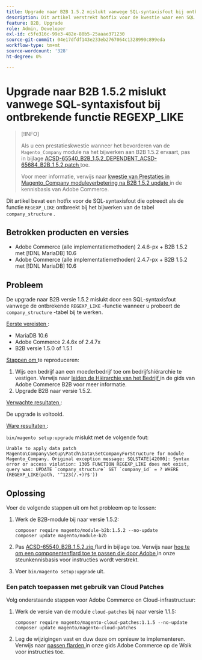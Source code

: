 ```yaml
---
title: Upgrade naar B2B 1.5.2 mislukt vanwege SQL-syntaxisfout bij ontbrekende functie REGEXP_LIKE
description: Dit artikel verstrekt hotfix voor de kwestie waar een SQL syntaxisfout voorkomt toe te schrijven aan de ontbrekende functie REGEXP_LIKE wanneer het proberen om de company_structure lijst bij te werken.
feature: B2B, Upgrade
role: Admin, Developer
exl-id: c5fe316c-99e3-482e-80b5-25aaae371230
source-git-commit: 04e17dfdf143e233eb2767064c1328990c899eda
workflow-type: tm+mt
source-wordcount: '328'
ht-degree: 0%

---
```


# Upgrade naar B2B 1.5.2 mislukt vanwege SQL-syntaxisfout bij ontbrekende functie REGEXP_LIKE

>[!INFO]
>
>Als u een prestatieskwestie wanneer het bevorderen van de `Magento_Company` module na het bijwerken aan B2B 1.5.2 ervaart, pas in bijlage [ ACSD-65540_B2B_1.5.2_DEPENDENT_ACSD-65684_B2B_1.5.2.patch ](assets/ACSD-65540_B2B_1.5.2_DEPENDENT_ACSD-65684_B2B_1.5.2.patch.zip) toe.
>
>Voor meer informatie, verwijs naar [ kwestie van Prestaties in Magento_Company moduleverbetering na B2B 1.5.2 update ](/help/troubleshooting/installation-and-upgrade/magento-company-module-upgrade-performance-issue.md) in de kennisbasis van Adobe Commerce.

Dit artikel bevat een hotfix voor de SQL-syntaxisfout die optreedt als de functie `REGEXP_LIKE` ontbreekt bij het bijwerken van de tabel `company_structure` .

## Betrokken producten en versies

* Adobe Commerce (alle implementatiemethoden) 2.4.6-px + B2B 1.5.2 met [!DNL MariaDB] 10.6
* Adobe Commerce (alle implementatiemethoden) 2.4.7-px + B2B 1.5.2 met [!DNL MariaDB] 10.6

## Probleem

De upgrade naar B2B versie 1.5.2 mislukt door een SQL-syntaxisfout vanwege de ontbrekende `REGEXP_LIKE` -functie wanneer u probeert de `company_structure` -tabel bij te werken.

<u> Eerste vereisten </u>:

* MariaDB 10.6
* Adobe Commerce 2.4.6x of 2.4.7x
* B2B versie 1.5.0 of 1.5.1

<u> Stappen om </u> te reproduceren:

1. Wijs een bedrijf aan een moederbedrijf toe om bedrijfshiërarchie te vestigen. Verwijs naar [ leiden de Hiërarchie van het Bedrijf ](https://experienceleague.adobe.com/nl/docs/commerce-admin/b2b/company-management/manage-company-hierarchy) in de gids van Adobe Commerce B2B voor meer informatie.
1. Upgrade B2B naar versie 1.5.2.

<u> Verwachte resultaten </u>:

De upgrade is voltooid.

<u> Ware resultaten </u>:

`bin/magento setup:upgrade` mislukt met de volgende fout:

```
Unable to apply data patch Magento\Company\Setup\Patch\Data\SetCompanyForStructure for module Magento_Company. Original exception message: SQLSTATE[42000]: Syntax error or access violation: 1305 FUNCTION REGEXP_LIKE does not exist, query was: UPDATE `company_structure` SET `company_id` = ? WHERE (REGEXP_LIKE(path, '^123(/.+)?$'))
```

## Oplossing

Voer de volgende stappen uit om het probleem op te lossen:

1. Werk de B2B-module bij naar versie 1.5.2:

   ```
   composer require magento/module-b2b:1.5.2 --no-update
   composer update magento/module-b2b
   ```

1. Pas [ ACSD-65540_B2B_1.5.2.zip ](assets/ACSD-65540_B2B_1.5.2.zip) flard in bijlage toe. Verwijs naar [ hoe te om een componentenflard toe te passen die door Adobe ](/help/how-to/general/how-to-apply-a-composer-patch-provided-by-magento.md) in onze steunkennisbasis voor instructies wordt verstrekt.
1. Voer `bin/magento setup:upgrade` uit.

### Een patch toepassen met gebruik van Cloud Patches

Volg onderstaande stappen voor Adobe Commerce on Cloud-infrastructuur:

1. Werk de versie van de module `cloud-patches` bij naar versie 1.1.5:

   ```
   composer require magento/magento-cloud-patches:1.1.5 --no-update
   composer update magento/magento-cloud-patches
   ```

1. Leg de wijzigingen vast en duw deze om opnieuw te implementeren. Verwijs naar [ passen flarden ](https://experienceleague.adobe.com/nl/docs/commerce-on-cloud/user-guide/develop/upgrade/apply-patches) in onze gids Adobe Commerce op de Wolk voor instructies toe.
